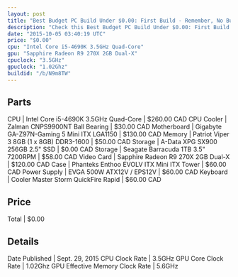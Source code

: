 ```yaml
---
layout: post
title: "Best Budget PC Build Under $0.00: First Build - Remember, No Buying at Retail (Except for Drives)"
description: "Check this Best Budget PC Build Under $0.00: First Build - Remember, No Buying at Retail (Except for Drives). CPU: Intel Core i5-4690K 3.5GHz Quad-Core, CPU Cooler: Zalman"
date: "2015-10-05 03:40:19 UTC"
price: "$0.00"
cpu: "Intel Core i5-4690K 3.5GHz Quad-Core"
gpu: "Sapphire Radeon R9 270X 2GB Dual-X"
cpuclock: "3.5GHz"
gpuclock: "1.02Ghz"
buildid: "/b/N9m8TW"
---
```


## Parts

CPU | Intel Core i5-4690K 3.5GHz Quad-Core | $260.00 CAD
CPU Cooler | Zalman CNPS9900NT Ball Bearing | $30.00 CAD
Motherboard | Gigabyte GA-Z97N-Gaming 5 Mini ITX LGA1150 | $130.00 CAD
Memory | Patriot Viper 3 8GB (1 x 8GB) DDR3-1600 | $50.00 CAD
Storage | A-Data XPG SX900 256GB 2.5" SSD | $0.00 CAD
Storage | Seagate Barracuda 1TB 3.5" 7200RPM | $58.00 CAD
Video Card | Sapphire Radeon R9 270X 2GB Dual-X | $120.00 CAD
Case | Phanteks Enthoo EVOLV ITX Mini ITX Tower | $60.00 CAD
Power Supply | EVGA 500W ATX12V / EPS12V | $60.00 CAD
Keyboard | Cooler Master Storm QuickFire Rapid | $60.00 CAD

## Price

Total | $0.00

## Details

Date Published | Sept. 29, 2015
CPU Clock Rate | 3.5GHz
GPU Core Clock Rate | 1.02Ghz
GPU Effective Memory Clock Rate | 5.6GHz